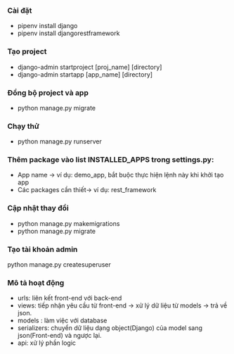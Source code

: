### Cài đặt
- pipenv install django
- pipenv install djangorestframework

### Tạo project
- django-admin startproject [proj_name] [directory]
- django-admin startapp [app_name] [directory]

### Đồng bộ project và app
- python manage.py migrate

### Chạy thử 
- python manage.py runserver

### Thêm package vào list INSTALLED_APPS trong settings.py:
- App name -> ví dụ: demo_app, bắt buộc thực hiện lệnh này khi khởi tạo app
- Các packages cần thiết-> ví dụ: rest_framework

### Cập nhật thay đổi
- python manage.py makemigrations
- python manage.py migrate

### Tạo tài khoản admin
python manage.py createsuperuser

### Mô tả hoạt động
- urls: liên kết front-end với back-end
- views: tiếp nhận yêu cầu từ front-end -> xử lý dữ liệu từ models -> trả về json.
- models : làm việc với database
- serializers: chuyển dữ liệu dạng object(Django) của model sang json(Front-end) và ngược lại.
- api: xử lý phần logic
